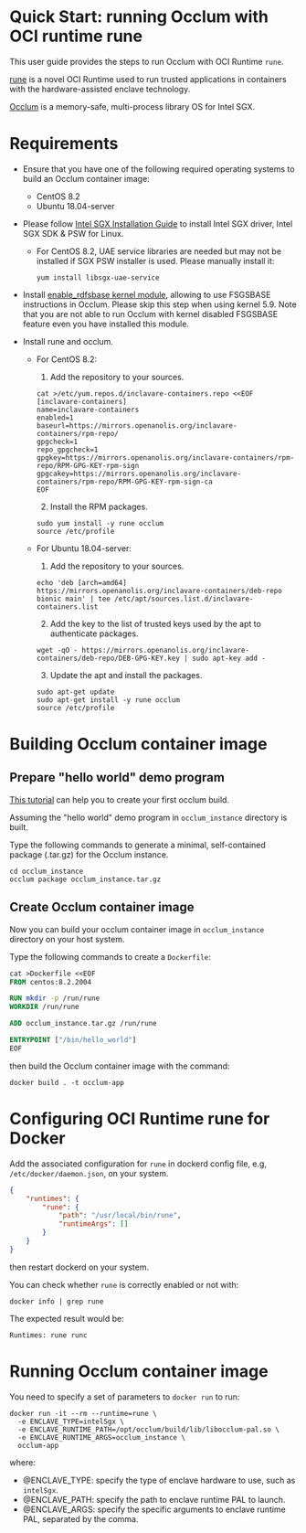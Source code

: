 # Quick Start: running Occlum with OCI runtime rune

This user guide provides the steps to run Occlum with OCI Runtime `rune`.

[rune](https://github.com/alibaba/inclavare-containers/tree/master/rune) is a novel OCI Runtime used to run trusted applications in containers with the hardware-assisted enclave technology.

[Occlum](https://github.com/occlum/occlum) is a memory-safe, multi-process library OS for Intel SGX.

# Requirements

- Ensure that you have one of the following required operating systems to build an Occlum container image:
  - CentOS 8.2
  - Ubuntu 18.04-server

- Please follow [Intel SGX Installation Guide](https://download.01.org/intel-sgx/sgx-linux/2.13/docs/Intel_SGX_Installation_Guide_Linux_2.13_Open_Source.pdf) to install Intel SGX driver, Intel SGX SDK & PSW for Linux.
  - For CentOS 8.2, UAE service libraries are needed but may not be installed if SGX PSW installer is used. Please manually install it:
    ```shell
    yum install libsgx-uae-service
    ```

- Install [enable_rdfsbase kernel module](https://github.com/occlum/enable_rdfsbase#how-to-build), allowing to use FSGSBASE instructions in Occlum. Please skip this step when using kernel 5.9. Note that you are not able to run Occlum with kernel disabled FSGSBASE feature even you have installed this module.

- Install rune and occlum.
  - For CentOS 8.2:
    1. Add the repository to your sources.
    ```shell
    cat >/etc/yum.repos.d/inclavare-containers.repo <<EOF
    [inclavare-containers]
    name=inclavare-containers
    enabled=1
    baseurl=https://mirrors.openanolis.org/inclavare-containers/rpm-repo/
    gpgcheck=1
    repo_gpgcheck=1
    gpgkey=https://mirrors.openanolis.org/inclavare-containers/rpm-repo/RPM-GPG-KEY-rpm-sign
    gpgcakey=https://mirrors.openanolis.org/inclavare-containers/rpm-repo/RPM-GPG-KEY-rpm-sign-ca
    EOF
    ```

    2. Install the RPM packages.
    ```shell
    sudo yum install -y rune occlum
    source /etc/profile
    ```

  - For Ubuntu 18.04-server:
    1. Add the repository to your sources.
    ```shell
    echo 'deb [arch=amd64] https://mirrors.openanolis.org/inclavare-containers/deb-repo bionic main' | tee /etc/apt/sources.list.d/inclavare-containers.list
    ```

    2. Add the key to the list of trusted keys used by the apt to authenticate packages.
    ```shell
    wget -qO - https://mirrors.openanolis.org/inclavare-containers/deb-repo/DEB-GPG-KEY.key | sudo apt-key add -
    ```

    3. Update the apt and install the packages.
    ```shell
    sudo apt-get update
    sudo apt-get install -y rune occlum
    source /etc/profile
    ```

# Building Occlum container image

## Prepare "hello world" demo program

[This tutorial](https://github.com/occlum/occlum#hello-occlum) can help you to create your first occlum build.

Assuming the "hello world" demo program in `occlum_instance` directory is built.

Type the following commands to generate a minimal, self-contained package (.tar.gz) for the Occlum instance.

```shell
cd occlum_instance
occlum package occlum_instance.tar.gz
```

## Create Occlum container image

Now you can build your occlum container image in `occlum_instance` directory on your host system.

Type the following commands to create a `Dockerfile`:

```Dockerfile
cat >Dockerfile <<EOF
FROM centos:8.2.2004

RUN mkdir -p /run/rune
WORKDIR /run/rune

ADD occlum_instance.tar.gz /run/rune

ENTRYPOINT ["/bin/hello_world"]
EOF
```

then build the Occlum container image with the command:

```shell
docker build . -t occlum-app
```

# Configuring OCI Runtime rune for Docker

Add the associated configuration for `rune` in dockerd config file, e.g, `/etc/docker/daemon.json`, on your system.

```json
{
	"runtimes": {
		"rune": {
			"path": "/usr/local/bin/rune",
			"runtimeArgs": []
		}
	}
}
```

then restart dockerd on your system.

You can check whether `rune` is correctly enabled or not with:

```shell
docker info | grep rune
```

The expected result would be:

```
Runtimes: rune runc
```

# Running Occlum container image

You need to specify a set of parameters to `docker run` to run:

```shell
docker run -it --rm --runtime=rune \
  -e ENCLAVE_TYPE=intelSgx \
  -e ENCLAVE_RUNTIME_PATH=/opt/occlum/build/lib/libocclum-pal.so \
  -e ENCLAVE_RUNTIME_ARGS=occlum_instance \
  occlum-app
```

where:
- @ENCLAVE_TYPE: specify the type of enclave hardware to use, such as `intelSgx`.
- @ENCLAVE_PATH: specify the path to enclave runtime PAL to launch.
- @ENCLAVE_ARGS: specify the specific arguments to enclave runtime PAL, separated by the comma.
